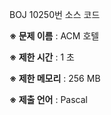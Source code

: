 BOJ 10250번 소스 코드

<b>※ 문제 이름</b> : ACM 호텔

<b>※ 제한 시간</b> : 1 초

<b>※ 제한 메모리</b> : 256 MB

<b>※ 제출 언어</b> : Pascal
